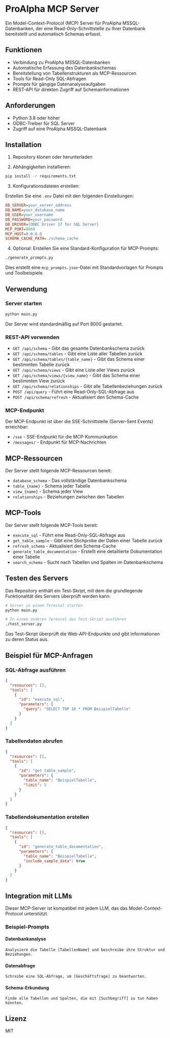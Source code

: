 # ProAlpha MCP Server

Ein Model-Context-Protocol (MCP) Server für ProAlpha MSSQL-Datenbanken, der eine Read-Only-Schnittstelle zu Ihrer Datenbank bereitstellt und automatisch Schemas erfasst.


## Funktionen

- Verbindung zu ProAlpha MSSQL-Datenbanken
- Automatische Erfassung des Datenbankschemas
- Bereitstellung von Tabellenstrukturen als MCP-Ressourcen
- Tools für Read-Only SQL-Abfragen
- Prompts für gängige Datenanalyseaufgaben
- REST-API für direkten Zugriff auf Schemainformationen

## Anforderungen

- Python 3.8 oder höher
- ODBC-Treiber für SQL Server
- Zugriff auf eine ProAlpha MSSQL-Datenbank

## Installation

1. Repository klonen oder herunterladen

2. Abhängigkeiten installieren:

```bash
pip install -r requirements.txt
```

3. Konfigurationsdateien erstellen:

Erstellen Sie eine `.env` Datei mit den folgenden Einstellungen:

```ini
DB_SERVER=your_server_address
DB_NAME=your_database_name
DB_USER=your_username
DB_PASSWORD=your_password
DB_DRIVER={ODBC Driver 17 for SQL Server}
MCP_PORT=8000
MCP_HOST=0.0.0.0
SCHEMA_CACHE_PATH=./schema_cache
```

4. Optional: Erstellen Sie eine Standard-Konfiguration für MCP-Prompts:

```bash
./generate_prompts.py
```

Dies erstellt eine `mcp_prompts.json`-Datei mit Standardvorlagen für Prompts und Toolbeispiele.

## Verwendung

### Server starten

```bash
python main.py
```

Der Server wird standardmäßig auf Port 8000 gestartet.

### REST-API verwenden

- `GET /api/schema` - Gibt das gesamte Datenbankschema zurück
- `GET /api/schema/tables` - Gibt eine Liste aller Tabellen zurück
- `GET /api/schema/tables/{table_name}` - Gibt das Schema einer bestimmten Tabelle zurück
- `GET /api/schema/views` - Gibt eine Liste aller Views zurück
- `GET /api/schema/views/{view_name}` - Gibt das Schema einer bestimmten View zurück
- `GET /api/schema/relationships` - Gibt alle Tabellenbeziehungen zurück
- `POST /api/query` - Führt eine Read-Only-SQL-Abfrage aus
- `POST /api/schema/refresh` - Aktualisiert den Schema-Cache

### MCP-Endpunkt

Der MCP-Endpunkt ist über die SSE-Schnittstelle (Server-Sent Events) erreichbar:
- `/sse` - SSE-Endpunkt für die MCP-Kommunikation
- `/messages/` - Endpunkt für MCP-Nachrichten

## MCP-Ressourcen

Der Server stellt folgende MCP-Ressourcen bereit:

- `database_schema` - Das vollständige Datenbankschema
- `table_{name}` - Schema jeder Tabelle
- `view_{name}` - Schema jeder View
- `relationships` - Beziehungen zwischen den Tabellen

## MCP-Tools

Der Server stellt folgende MCP-Tools bereit:

- `execute_sql` - Führt eine Read-Only-SQL-Abfrage aus
- `get_table_sample` - Gibt eine Stichprobe der Daten einer Tabelle zurück
- `refresh_schema` - Aktualisiert den Schema-Cache
- `generate_table_documentation` - Erstellt eine detaillierte Dokumentation einer Tabelle
- `search_schema` - Sucht nach Tabellen und Spalten im Datenbankschema

## Testen des Servers

Das Repository enthält ein Test-Skript, mit dem die grundlegende Funktionalität des Servers überprüft werden kann:

```bash
# Server in einem Terminal starten
python main.py

# In einem anderen Terminal das Test-Skript ausführen
./test_server.py
```

Das Test-Skript überprüft die Web-API-Endpunkte und gibt Informationen zu deren Status aus.

## Beispiel für MCP-Anfragen

### SQL-Abfrage ausführen

```json
{
  "resources": [],
  "tools": [
    {
      "id": "execute_sql",
      "parameters": {
        "query": "SELECT TOP 10 * FROM BeispielTabelle"
      }
    }
  ]
}
```

### Tabellendaten abrufen

```json
{
  "resources": [],
  "tools": [
    {
      "id": "get_table_sample",
      "parameters": {
        "table_name": "BeispielTabelle",
        "limit": 5
      }
    }
  ]
}
```

### Tabellendokumentation erstellen

```json
{
  "resources": [],
  "tools": [
    {
      "id": "generate_table_documentation",
      "parameters": {
        "table_name": "BeispielTabelle",
        "include_sample_data": true
      }
    }
  ]
}
```

## Integration mit LLMs

Dieser MCP-Server ist kompatibel mit jedem LLM, das das Model-Context-Protocol unterstützt. 

### Beispiel-Prompts

#### Datenbankanalyse

```
Analysiere die Tabelle [TabellenName] und beschreibe ihre Struktur und Beziehungen.
```

#### Datenabfrage

```
Schreibe eine SQL-Abfrage, um [Geschäftsfrage] zu beantworten.
```

#### Schema-Erkundung

```
Finde alle Tabellen und Spalten, die mit [Suchbegriff] zu tun haben könnten.
```

## Lizenz

MIT